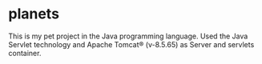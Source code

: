# planets
This is my pet project in the Java programming language. Used the Java Servlet technology and Apache Tomcat® (v-8.5.65) as Server and servlets container.
